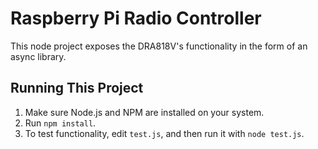 # Raspberry Pi Radio Controller

This node project exposes the DRA818V's functionality in the form of an async library.

## Running This Project

1. Make sure Node.js and NPM are installed on your system.
1. Run `npm install`.
1. To test functionality, edit `test.js`, and then run it with `node test.js`.

